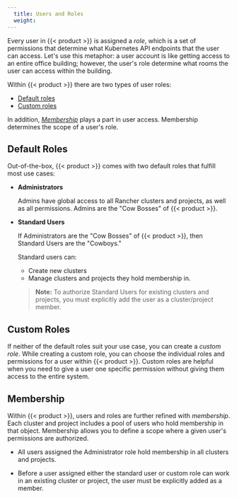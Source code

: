 ```yaml
---
  title: Users and Roles
  weight:
---
```

Every user in {{< product >}} is assigned a _role_, which is a set of permissions that determine what Kubernetes API endpoints that the user can access. Let's use this metaphor: a user account is like getting access to an entire office building; however, the user's role determine what rooms the user can access within the building.

Within {{< product >}} there are two types of user roles:

-	[Default roles](#default-roles)
-	[Custom roles](#custom-roles)

In addition, [_Membership_](#membership) plays a part in user access. Membership determines the scope of a user's role.

## Default Roles

Out-of-the-box, {{< product >}} comes with two default roles that fulfill most use cases:

-	**Administrators**

	Admins have global access to all Rancher clusters and projects, as well as all permissions. Admins are the "Cow Bosses" of {{< product >}}.

-	**Standard Users**

	If Administrators are the "Cow Bosses" of {{< product >}}, then Standard Users are the "Cowboys."

	Standard users can:

	-	Create new clusters
	-	Manage clusters and projects they hold membership in.<br/>

	>**Note:** To authorize Standard Users for existing clusters and projects, you must explicitly add the user as a cluster/project member.



## Custom Roles

If neither of the default roles suit your use case, you can create a _custom role_. While creating a custom role, you can choose the individual roles and permissions for a user within {{< product >}}. Custom roles are helpful when you need to give a user one specific permission without giving them access to the entire system.

## Membership

Within {{< product >}}, users and roles are further refined with _membership_. Each cluster and project includes a pool of users who hold membership in that object. Membership allows you to define a scope where a given user's permissions are authorized.

-	All users assigned the Administrator role hold membership in all clusters and projects.

-	Before a user assigned either the standard user or custom role can work in an existing cluster or project, the user must be explicitly added as a member.
